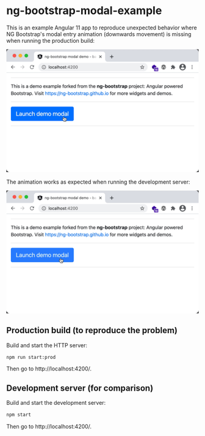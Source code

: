 # ng-bootstrap-modal-example

This is an example Angular 11 app to reproduce unexpected behavior where NG Bootstrap's modal entry animation
(downwards movement) is missing  when running the production build:

![Entry animation missing](media/animation-missing.gif)

The animation works as expected when running the development server:

![Entry animation shows](media/animation-works.gif)

## Production build (to reproduce the problem)

Build and start the HTTP server:
```sh
npm run start:prod
```

Then go to http://localhost:4200/.

## Development server (for comparison)

Build and start the development server:
```sh
npm start
```

Then go to http://localhost:4200/.
